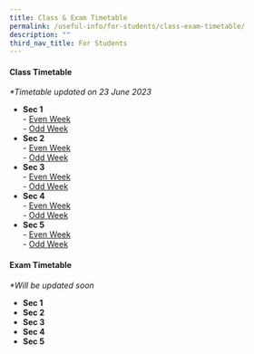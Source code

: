 ```yaml
---
title: Class & Exam Timetable
permalink: /useful-info/for-students/class-exam-timetable/
description: ""
third_nav_title: For Students
---
```

<h4><strong>Class Timetable</strong></h4>

_\*Timetable updated on 23 June 2023_  

*   **Sec 1**  
    \-&nbsp;[Even Week](/files/2023%20sem%202_sec%201%20even%20week.pdf)  
    \-&nbsp;[Odd Week](/files/2023%20sem%202_sec%201%20odd%20week.pdf)
*   **Sec 2**  
    \-&nbsp;[Even Week](/files/2023%20sem%202_sec%202%20even%20week.pdf)  
    \-&nbsp;[Odd Week](/files/2023%20sem%202_sec%202%20odd%20week.pdf)
*   **Sec 3**  
    \-&nbsp;[Even Week](/files/2023%20sem%202_sec%203%20even%20week.pdf)  
    \-&nbsp;[Odd Week](/files/2023%20sem%202_sec%203%20odd%20week.pdf)
*   **Sec 4**  
    \-&nbsp;[Even Week](/files/2023%20Sec%204%20Even%20Week.pdf)  
    \-&nbsp;[Odd Week](/files/2023%20Sec%204%20Odd%20Week.pdf)
*   **Sec 5**  
    \-&nbsp;[Even Week](/files/2023%20Sec%205%20Even%20Week.pdf)  
    \-&nbsp;[Odd Week](/files/2023%20Sec%205%20Odd%20Week.pdf)
		
<h4><strong>Exam Timetable</strong></h4>

_\*Will be updated soon_  

*   **Sec 1**  
*   **Sec 2**  
*   **Sec 3**  
*   **Sec 4**  
*   **Sec 5**